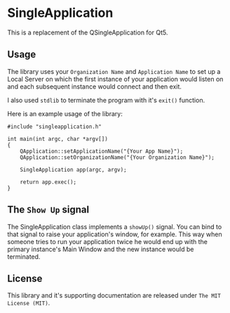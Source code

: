 SingleApplication
=================

This is a replacement of the QSingleApplication for Qt5.

Usage
-----

The library uses your ```Organization Name``` and ```Application Name``` to set up a Local Server on which the first instance of your application would listen on and each subsequent instance would connect and then exit.

I also used ```stdlib``` to terminate the program with it's ```exit()``` function.

Here is an example usage of the library:
```
#include "singleapplication.h"

int main(int argc, char *argv[])
{
    QApplication::setApplicationName("{Your App Name}");
    QApplication::setOrganizationName("{Your Organization Name}");
    
    SingleApplication app(argc, argv);

    return app.exec();
}
```

The ```Show Up``` signal
------------------------
The SingleApplication class implements a ```showUp()``` signal. You can bind to that signal to raise your application's window, for example. This way when someone tries to run your application twice he would end up with the primary instance's Main Window and the new instance would be terminated.

License
-------
This library and it's supporting documentation are released under ```The MIT License (MIT)```.
